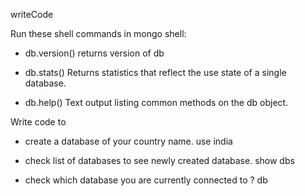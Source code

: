 writeCode

Run these shell commands in mongo shell:

- db.version()
returns version of db

- db.stats()
Returns statistics that reflect the use state of a single database.

- db.help()
	Text output listing common methods on the db object.

Write code to

- create a database of your country name.
use india

- check list of databases to see newly created database.
show dbs

- check which database you are currently connected to ?
db